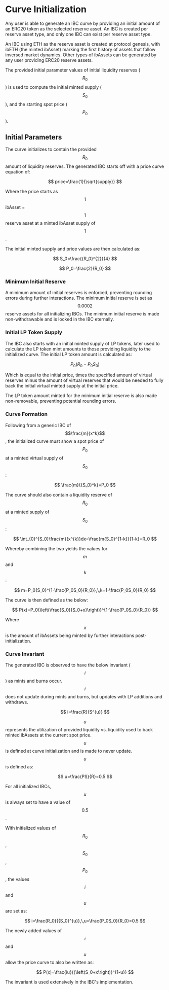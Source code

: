# Curve Initialization

Any user is able to generate an IBC curve by providing an initial amount of an ERC20 token as the selected reserve asset. An IBC is created per reserve asset type, and only one IBC can exist per reserve asset type.&#x20;

An IBC using ETH as the reserve asset is created at protocol genesis, with ibETH (the minted ibAsset) marking the first history of assets that follow inversed market dynamics. Other types of ibAssets can be generated by any user providing ERC20 reserve assets.&#x20;

The provided initial parameter values of initial liquidity reserves ($$R_0$$) is used to compute the initial minted supply ($$S_0$$), and the starting spot price ($$P_0$$).&#x20;



## Initial Parameters

The curve initializes to contain the provided $$R_0$$ amount of liquidity reserves. The generated IBC starts off with a price curve equation of:&#x20;

$$
price=\frac{1}{\sqrt{supply}}
$$

Where the price starts as $$1$$ ibAsset = $$1$$ reserve asset at a minted ibAsset supply of $$1$$.&#x20;



The initial minted supply and price values are then calculated as:&#x20;

$$
S_0=\frac{{R_0}^{2}}{4}
$$

$$
P_0=\frac{2}{R_0}
$$



### Minimum Initial Reserve

A minimum amount of initial reserves is enforced, preventing rounding errors during further interactions. The minimum initial reserve is set as $$0.0002$$ reserve assets for all initializing IBCs. The minimum initial reserve is made non-withdrawable and is locked in the IBC eternally.



### Initial LP Token Supply

The IBC also starts with an initial minted supply of LP tokens, later used to calculate the LP token mint amounts to those providing liquidity to the initialized curve. The initial LP token amount is calculated as:&#x20;

$$
P_0\left(R_0-P_0S_0\right)
$$

Which is equal to the initial price, times the specified amount of virtual reserves minus the amount of virtual reserves that would be needed to fully back the initial virtual minted supply at the initial price.&#x20;

The LP token amount minted for the minimum initial reserve is also made non-removable, preventing potential rounding errors.&#x20;



### Curve Formation

Following from a generic IBC of $$\frac{m}{x^k}$$, the initialized curve must show a spot price of $$P_0$$ at a minted virtual supply of $$S_0$$:&#x20;

$$
\frac{m}{{S_0}^k}=P_0
$$

The curve should also contain a liquidity reserve of $$R_0$$ at a minted supply of $$S_0$$:&#x20;

$$
\int_{0}^{S_0}\frac{m}{x^{k}}dx=\frac{m{S_0}^{1-k}}{1-k}=R_0
$$

Whereby combining the two yields the values for $$m$$and $$k$$:&#x20;

$$
m=P_0{S_0}^{1-\frac{P_0S_0}{R_0}},\,k=1-\frac{P_0S_0}{R_0}
$$

The curve is then defined as the below:&#x20;

$$
P(x)=P_0{\left(\frac{S_0}{S_0+x}\right)}^{1-\frac{P_0S_0}{R_0}}
$$

Where $$x$$ is the amount of ibAssets being minted by further interactions post-initialization.&#x20;



### Curve Invariant

The generated IBC is observed to have the below invariant ($$i$$) as mints and burns occur. $$i$$ does not update during mints and burns, but updates with LP additions and withdraws.

$$
i=\frac{R}{S^{u}}
$$

$$u$$ represents the utilization of provided liquidity vs. liquidity used to back minted ibAssets at the current spot price. $$u$$ is defined at curve initialization and is made to never update. $$u$$ is defined as:&#x20;

$$
u=\frac{PS}{R}=0.5
$$

For all initialized IBCs, $$u$$ is always set to have a value of $$0.5$$.&#x20;



With initialized values of $$R_0$$, $$S_0$$, $$P_0$$, the values $$i$$ and $$u$$ are set as:&#x20;

$$
i=\frac{R_0}{{S_0}^{u}},\,u=\frac{P_0S_0}{R_0}=0.5
$$

The newly added values of $$i$$ and $$u$$ allow the price curve to also be written as:&#x20;

$$
P(x)=\frac{iu}{{\left(S_0+x\right)}^{1-u}}
$$

The invariant is used extensively in the IBC's implementation.&#x20;
